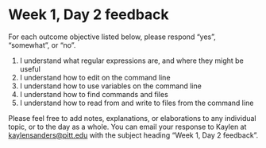 # Week 1, Day 2 feedback

For each outcome objective listed below, please respond “yes”, “somewhat”, or “no”. 

1. I understand what regular expressions are, and where they might be useful
1. I understand how to edit on the command line
1. I understand how to use variables on the command line
1. I understand how to find commands and files
1. I understand how to read from and write to files from the command line

Please feel free to add notes, explanations, or elaborations to any individual topic, or to the day as a whole. You can email your response to Kaylen at kaylensanders@pitt.edu with the subject heading “Week 1, Day 2 feedback”.
